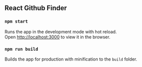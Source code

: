 ## React Github Finder

### `npm start`

Runs the app in the development mode with hot reload.<br />
Open [http://localhost:3000](http://localhost:3000) to view it in the browser.

### `npm run build`

Builds the app for production with minification to the `build` folder.
